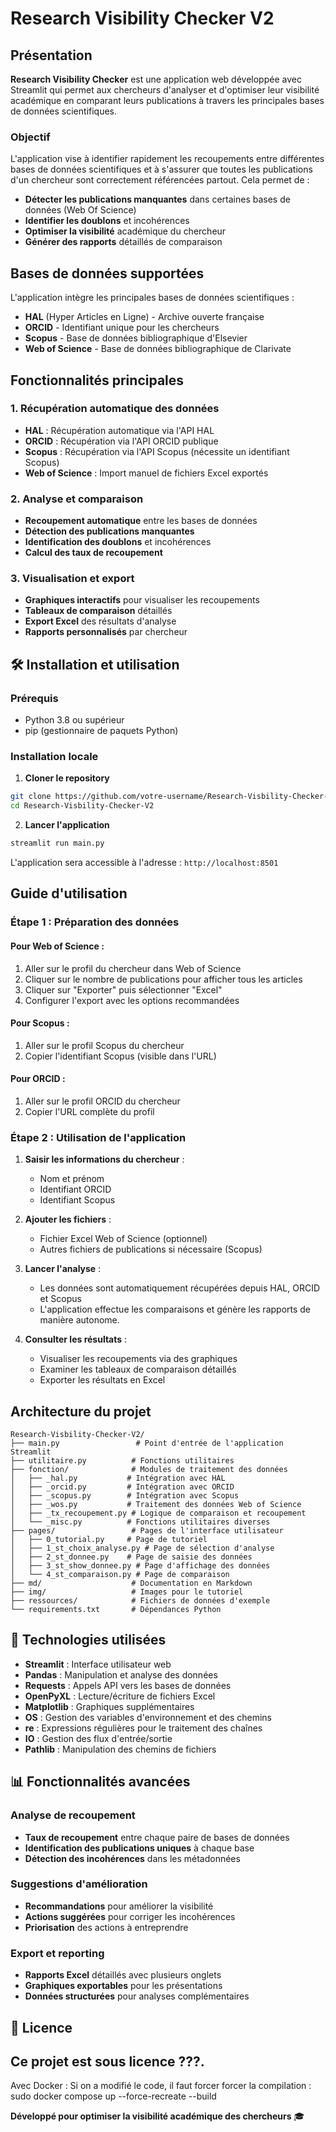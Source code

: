 # Research Visibility Checker V2

## Présentation

**Research Visibility Checker** est une application web développée avec Streamlit qui permet aux chercheurs d'analyser et d'optimiser leur visibilité académique en comparant leurs publications à travers les principales bases de données scientifiques.

### Objectif

L'application vise à identifier rapidement les recoupements entre différentes bases de données scientifiques et à s'assurer que toutes les publications d'un chercheur sont correctement référencées partout. Cela permet de :

- **Détecter les publications manquantes** dans certaines bases de données (Web Of Science)
- **Identifier les doublons** et incohérences
- **Optimiser la visibilité** académique du chercheur
- **Générer des rapports** détaillés de comparaison

## Bases de données supportées

L'application intègre les principales bases de données scientifiques :

- **HAL** (Hyper Articles en Ligne) - Archive ouverte française
- **ORCID** - Identifiant unique pour les chercheurs
- **Scopus** - Base de données bibliographique d'Elsevier
- **Web of Science** - Base de données bibliographique de Clarivate

## Fonctionnalités principales

### 1. Récupération automatique des données
- **HAL** : Récupération automatique via l'API HAL
- **ORCID** : Récupération via l'API ORCID publique
- **Scopus** : Récupération via l'API Scopus (nécessite un identifiant Scopus)
- **Web of Science** : Import manuel de fichiers Excel exportés

### 2. Analyse et comparaison
- **Recoupement automatique** entre les bases de données
- **Détection des publications manquantes**
- **Identification des doublons** et incohérences
- **Calcul des taux de recoupement**

### 3. Visualisation et export
- **Graphiques interactifs** pour visualiser les recoupements
- **Tableaux de comparaison** détaillés
- **Export Excel** des résultats d'analyse
- **Rapports personnalisés** par chercheur

## 🛠️ Installation et utilisation

### Prérequis
- Python 3.8 ou supérieur
- pip (gestionnaire de paquets Python)

### Installation locale

1. **Cloner le repository**
```bash
git clone https://github.com/votre-username/Research-Visbility-Checker-V2.git
cd Research-Visbility-Checker-V2
```

2. **Lancer l'application**
```bash
streamlit run main.py
```

L'application sera accessible à l'adresse : `http://localhost:8501`

## Guide d'utilisation

### Étape 1 : Préparation des données

#### Pour Web of Science :
1. Aller sur le profil du chercheur dans Web of Science
2. Cliquer sur le nombre de publications pour afficher tous les articles
3. Cliquer sur "Exporter" puis sélectionner "Excel"
4. Configurer l'export avec les options recommandées

#### Pour Scopus :
1. Aller sur le profil Scopus du chercheur
2. Copier l'identifiant Scopus (visible dans l'URL)

#### Pour ORCID :
1. Aller sur le profil ORCID du chercheur
2. Copier l'URL complète du profil

### Étape 2 : Utilisation de l'application

1. **Saisir les informations du chercheur** :
   - Nom et prénom
   - Identifiant ORCID
   - Identifiant Scopus

2. **Ajouter les fichiers** :
   - Fichier Excel Web of Science (optionnel)
   - Autres fichiers de publications si nécessaire (Scopus)

3. **Lancer l'analyse** :
   - Les données sont automatiquement récupérées depuis HAL, ORCID et Scopus
   - L'application effectue les comparaisons et génère les rapports de manière autonome.

4. **Consulter les résultats** :
   - Visualiser les recoupements via des graphiques
   - Examiner les tableaux de comparaison détaillés
   - Exporter les résultats en Excel

## Architecture du projet

```
Research-Visbility-Checker-V2/
├── main.py                 # Point d'entrée de l'application Streamlit
├── utilitaire.py          # Fonctions utilitaires
├── fonction/              # Modules de traitement des données
│   ├── _hal.py           # Intégration avec HAL
│   ├── _orcid.py         # Intégration avec ORCID
│   ├── _scopus.py        # Intégration avec Scopus
│   ├── _wos.py           # Traitement des données Web of Science
│   ├── _tx_recoupement.py # Logique de comparaison et recoupement
│   └── _misc.py          # Fonctions utilitaires diverses
├── pages/                 # Pages de l'interface utilisateur
│   ├── 0_tutorial.py     # Page de tutoriel
│   ├── 1_st_choix_analyse.py # Page de sélection d'analyse
│   ├── 2_st_donnee.py    # Page de saisie des données
│   ├── 3_st_show_donnee.py # Page d'affichage des données
│   └── 4_st_comparaison.py # Page de comparaison
├── md/                    # Documentation en Markdown
├── img/                   # Images pour le tutoriel
├── ressources/            # Fichiers de données d'exemple
└── requirements.txt       # Dépendances Python
```

## 🔧 Technologies utilisées

- **Streamlit** : Interface utilisateur web
- **Pandas** : Manipulation et analyse des données
- **Requests** : Appels API vers les bases de données
- **OpenPyXL** : Lecture/écriture de fichiers Excel
- **Matplotlib** : Graphiques supplémentaires
- **OS** : Gestion des variables d'environnement et des chemins
- **re** : Expressions régulières pour le traitement des chaînes
- **IO** : Gestion des flux d'entrée/sortie
- **Pathlib** : Manipulation des chemins de fichiers

## 📊 Fonctionnalités avancées

### Analyse de recoupement
- **Taux de recoupement** entre chaque paire de bases de données
- **Identification des publications uniques** à chaque base
- **Détection des incohérences** dans les métadonnées

### Suggestions d'amélioration
- **Recommandations** pour améliorer la visibilité
- **Actions suggérées** pour corriger les incohérences
- **Priorisation** des actions à entreprendre

### Export et reporting
- **Rapports Excel** détaillés avec plusieurs onglets
- **Graphiques exportables** pour les présentations
- **Données structurées** pour analyses complémentaires

## 📝 Licence

Ce projet est sous licence ???.
---
Avec Docker :
Si on a modifié le code, il faut forcer forcer la compilation : 
sudo docker compose up --force-recreate --build

**Développé pour optimiser la visibilité académique des chercheurs** 🎓 
